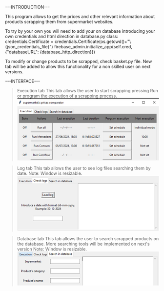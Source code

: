 ---INTRODUCTION---

This program allows to get the prices and other relevant information about products scrapping them from supermarket websites.

To try by your own you will need to add your on database introducing your own credentials and html direction in database.py class:
    credentials.Certificate = credentials.Certificate(os.getcwd()+"\\{json_credentials_file}")
    firebase_admin.initialize_app(self.cred, {"databaseURL": {database_http_direction}})

To modify or change products to be scrapped, check basket.py file.
New tab will be added to allow this functionality for a non skilled user on next versions.

---INTERFACE---

>Execution tab
This tab allows the user to start scrapping pressing Run or program the execution of a scrapping process.
![alt text](image.png)

>Log tab
This tab allows the user to see log files searching them by date.
Note: Window is resizable.
![alt text](image-1.png)

>Database tab
This tab allows the user to search scrapped products on the database.
More searching tools will be implemented on next's version
Note: Window is resizable.
![alt text](image-2.png)

